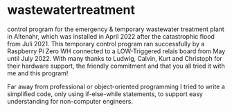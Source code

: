 # wastewatertreatment
control program for the emergency & temporary wastewater treatment plant in Altenahr, 
which was installed in April 2022 after the catastrophic flood from Juli 2021.
This temporary control program ran successfully by a Raspberry Pi Zero WH 
connected to a LOW-Triggered relais board from May until July 2022.
With many thanks to Ludwig, Calvin, Kurt and Christoph for their hardware support, 
the friendly commitment and that you all tried it with me and this program!

Far away from professional or object-oriented programming I tried to write a 
simplified code, only using if-else-while statements, to support easy understanding
for non-computer engineers.
